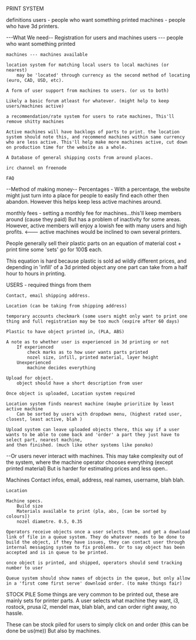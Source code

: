 PRINT SYSTEM

definitions
users - people who want something printed
machines - people who have 3d printers.

---What We need--
Registration for users and machines
	users --- people who want something printed
	
	machines --- machines available
	
	location system for matching local users to local machines (or nearest)
		may be 'located' through currency as the second method of locating (euro, CAD, USD, etc).
	
	A form of user support from machines to users. (or us to both)
	
	Likely a basic forum atleast for whatever. (might help to keep users/machines active)
	
	a recommendation/rate system for users to rate machines, This'll remove shitty machines
	
	Active machines will have backlogs of parts to print. the location system should note this, and recommend machines within same currency who are less active. This'll help make more machines active, cut down on production time for the website as a whole.

	A Database of general shipping costs from around places.

	irc channel on freenode
	
	FAQ
	
	
	




--Method of making money--
Percentages - With a percentage, the website might just turn into a place for people to easily find each other then abandon. However this helps keep less active machines around.

monthly fees - setting a monthly fee for machines...this'll keep members around (cause they paid) But has a problem of inactivity for some areas. However, active members will enjoy a lowish fee with many users and high profits. <--- active machines would be inclined to own several printers.

People generally sell their plastic parts on an equation of material cost + print time some 'sets' go for 100$ each.

This equation is hard because plastic is sold ad wildly different prices, and depending in 'infill' of a 3d printed object any one part can take from a half hour to hours in printing.



USERS - required things from them

	Contact, email shipping address.
	
	Location (can be taking from shipping address)
	
	temporary accounts checkmark (some users might only want to print one thing and full registration may be too much (expire after 60 days)
	
	Plastic to have object printed in, (PLA, ABS)
	
	A note as to whether user is experienced in 3d printing or not
		If experienced
			check marks as to how user wants parts printed
			nozel size, infill, printed material, layer height
		Unexperienced
			machine decides everything

	Upload for object.
		object should have a short description from user

	Once object is uploaded, Location system required
	
	Location system finds nearest machine (maybe prioritize by least active machine
		Can be sorted by users with dropdown menu, (highest rated user, closest, least active, blah )
	
	Upload system can leave uploaded objects there, this way if a user wants to be able to come back and 'order' a part they just have to select part, nearest machine,
	and then finished. (much like other systems like ponoko) 

--Or users never interact with machines. This may take complexity out of the system, where the machine operator chooses everything (except printed material) But is harder for estimating prices and less open..


Machines
Contact infos, email, address, real names, username, blah blah.

	Location
	
	Machine specs.
		Build size
		Materials available to print (pla, abs, [can be sorted by colours])
		nozel diametre. 0.5, 0.35

	Operators receive objects once a user selects them, and get a download link of file in a queue system. They do whatever needs to be done to build the object, if they have issues, they can contact user through internal messaging system to fix problems. Or to say object has been accepted and is in queue to be printed.
	
	once object is printed, and shipped, operators should send tracking number to user

	Queue system should show names of objects in the queue, but only allow in a 'first come first serve' download order. (to make things fair)



STOCK PILE
Some things are very common to be printed out, these are mainly sets for printer parts.
	 A user selects what machine they want, i3, rostock, prusa i2, mendel max, blah blah, and can order right away, no hassle.


These can be stock piled for users to simply click on and order (this can be done be us(me)) But also by machines.
